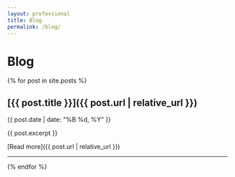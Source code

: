 ```yaml
---
layout: professional
title: Blog
permalink: /blog/
---
```


# Blog

{% for post in site.posts %}
## [{{ post.title }}]({{ post.url | relative_url }})
<span class="post-date">{{ post.date | date: "%B %d, %Y" }}</span>

{{ post.excerpt }}

[Read more]({{ post.url | relative_url }})

---
{% endfor %} 